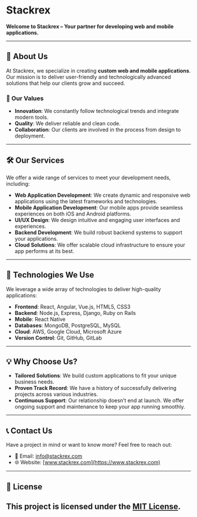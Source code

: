 # Stackrex

**Welcome to Stackrex – Your partner for developing web and mobile applications.**

---

## 🚀 About Us

At Stackrex, we specialize in creating **custom web and mobile applications**. Our mission is to deliver user-friendly and technologically advanced solutions that help our clients grow and succeed.

### 🔑 Our Values
- **Innovation**: We constantly follow technological trends and integrate modern tools.
- **Quality**: We deliver reliable and clean code.
- **Collaboration**: Our clients are involved in the process from design to deployment.

---

## 🛠 Our Services

We offer a wide range of services to meet your development needs, including:

- **Web Application Development**: We create dynamic and responsive web applications using the latest frameworks and technologies.
- **Mobile Application Development**: Our mobile apps provide seamless experiences on both iOS and Android platforms.
- **UI/UX Design**: We design intuitive and engaging user interfaces and experiences.
- **Backend Development**: We build robust backend systems to support your applications.
- **Cloud Solutions**: We offer scalable cloud infrastructure to ensure your app performs at its best.

---

## 🚀 Technologies We Use

We leverage a wide array of technologies to deliver high-quality applications:

- **Frontend**: React, Angular, Vue.js, HTML5, CSS3
- **Backend**: Node.js, Express, Django, Ruby on Rails
- **Mobile**: React Native
- **Databases**: MongoDB, PostgreSQL, MySQL
- **Cloud**: AWS, Google Cloud, Microsoft Azure
- **Version Control**: Git, GitHub, GitLab

---

## 💡 Why Choose Us?

- **Tailored Solutions**: We build custom applications to fit your unique business needs.
- **Proven Track Record**: We have a history of successfully delivering projects across various industries.
- **Continuous Support**: Our relationship doesn’t end at launch. We offer ongoing support and maintenance to keep your app running smoothly.

---

## 📞 Contact Us

Have a project in mind or want to know more? Feel free to reach out:

- 📧 Email: [info@stackrex.com](mailto:info@stackrex.com)
- 🌐 Website: [www.stackrex.com](https://www.stackrex.com)

---

## 📜 License

This project is licensed under the [MIT License](LICENSE).
---
